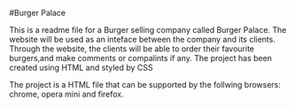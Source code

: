 

#Burger Palace

This is a readme file for a Burger selling company called Burger Palace. The website will be used as an inteface between the company and its clients. Through the website, the clients will be able to order their favourite burgers,and make comments or compalints if any.
The project has been created using HTML and styled by CSS

The project is a HTML file that can be supported by the follwing browsers: chrome, opera mini and firefox.
